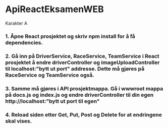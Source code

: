 # ApiReactEksamenWEB

Karakter A


### 1. Åpne React prosjektet og skriv npm install for å få dependencies.

### 2. Gå inn på DriverService, RaceService, TeamService i React prosjektet å endre driverController og imageUploadController til localhost:"bytt ut port" addresse. Dette må gjøres på RaceService og TeamService også.

### 3. Samme må gjøres i API prosjektmappa. Gå i wwwroot mappa på docs.js og index.js og endre driverController til din egen http://localhost:"bytt ut port til egen"


### 4. Reload siden etter Get, Put, Post og Delete for at endringene skal vises.

